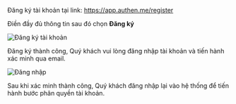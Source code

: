 
Đăng ký tài khoản tại link: https://app.authen.me/register

Điền đầy đủ thông tin sau đó chọn **Đăng ký**

![Đăng ký tài khoản](https://user-images.githubusercontent.com/73226975/123076709-973a2680-d443-11eb-8930-1376be344c7d.png)

Đăng ký thành công, Quý khách vui lòng đăng nhập tài khoản và tiến hành xác minh qua email.

![Đăng nhập](https://user-images.githubusercontent.com/73226975/123077242-116aab00-d444-11eb-94e6-0dde85d0fa18.png)

Sau khi xác minh thành công, Quý khách đăng nhập lại vào hệ thống để tiến hành bước phân quyền tài khoản.



